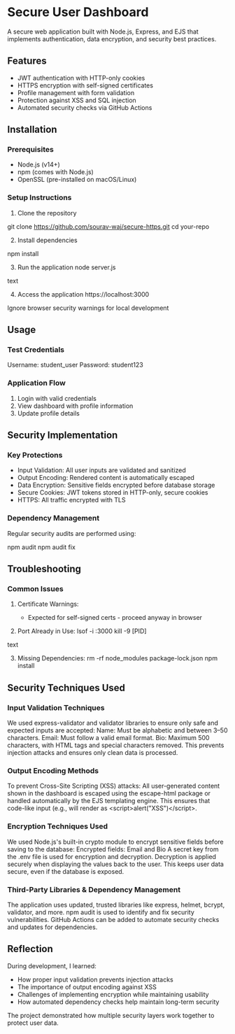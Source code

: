 # Secure User Dashboard

A secure web application built with Node.js, Express, and EJS that implements authentication, data encryption, and security best practices.

## Features

- JWT authentication with HTTP-only cookies
- HTTPS encryption with self-signed certificates
- Profile management with form validation
- Protection against XSS and SQL injection
- Automated security checks via GitHub Actions

## Installation

### Prerequisites
- Node.js (v14+)
- npm (comes with Node.js)
- OpenSSL (pre-installed on macOS/Linux)

### Setup Instructions

1. Clone the repository

git clone https://github.com/sourav-waj/secure-https.git
cd your-repo

2. Install dependencies

npm install

3. Run the application
node server.js

text

4. Access the application
https://localhost:3000


Ignore browser security warnings for local development

## Usage

### Test Credentials
Username: student_user
Password: student123

### Application Flow
1. Login with valid credentials
2. View dashboard with profile information
3. Update profile details

## Security Implementation

### Key Protections
- Input Validation: All user inputs are validated and sanitized
- Output Encoding: Rendered content is automatically escaped
- Data Encryption: Sensitive fields encrypted before database storage
- Secure Cookies: JWT tokens stored in HTTP-only, secure cookies
- HTTPS: All traffic encrypted with TLS

### Dependency Management
Regular security audits are performed using:

npm audit
npm audit fix

## Troubleshooting

### Common Issues
1. Certificate Warnings:
   - Expected for self-signed certs - proceed anyway in browser

2. Port Already in Use:
lsof -i :3000
kill -9 [PID]

text

3. Missing Dependencies:
rm -rf node_modules package-lock.json
npm install

## Security Techniques Used

### Input Validation Techniques

We used express-validator and validator libraries to ensure only safe and expected inputs are accepted:
Name: Must be alphabetic and between 3–50 characters.
Email: Must follow a valid email format.
Bio: Maximum 500 characters, with HTML tags and special characters removed.
This prevents injection attacks and ensures only clean data is processed.

### Output Encoding Methods

To prevent Cross-Site Scripting (XSS) attacks:
All user-generated content shown in the dashboard is escaped using the escape-html package or handled automatically by the EJS templating engine.
This ensures that code-like input (e.g., <script>) is displayed as plain text and not executed.
Example:
User input like <script>alert("XSS")</script>
will render as &lt;script&gt;alert("XSS")&lt;/script&gt;.

### Encryption Techniques Used

We used Node.js's built-in crypto module to encrypt sensitive fields before saving to the database:
Encrypted fields: Email and Bio
A secret key from the .env file is used for encryption and decryption.
Decryption is applied securely when displaying the values back to the user.
This keeps user data secure, even if the database is exposed.

### Third-Party Libraries & Dependency Management

The application uses updated, trusted libraries like express, helmet, bcrypt, validator, and more.
npm audit is used to identify and fix security vulnerabilities.
GitHub Actions can be added to automate security checks and updates for dependencies.

## Reflection

During development, I learned:
- How proper input validation prevents injection attacks
- The importance of output encoding against XSS
- Challenges of implementing encryption while maintaining usability
- How automated dependency checks help maintain long-term security

The project demonstrated how multiple security layers work together to protect user data.
